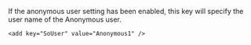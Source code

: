 <properties date="2016-05-10"
SortOrder="97"
/>

If the anonymous user setting has been enabled, this key will specify the user name of the Anonymous user.

```
<add key="SoUser" value="Anonymous1" />

 
```

 
